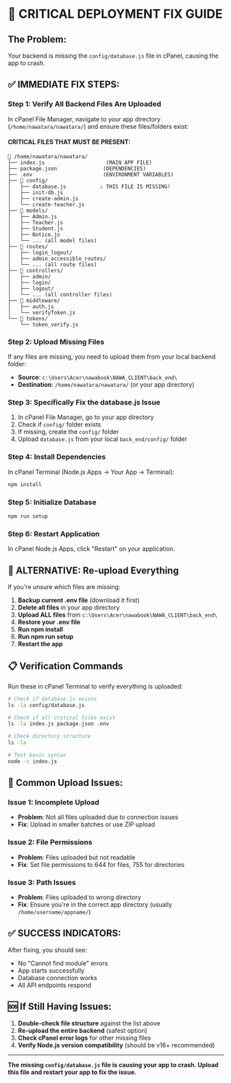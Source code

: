 # 🚨 CRITICAL DEPLOYMENT FIX GUIDE

## The Problem:
Your backend is missing the `config/database.js` file in cPanel, causing the app to crash.

## ✅ IMMEDIATE FIX STEPS:

### Step 1: Verify All Backend Files Are Uploaded
In cPanel File Manager, navigate to your app directory (`/home/nawatara/nawatara/`) and ensure these files/folders exist:

#### CRITICAL FILES THAT MUST BE PRESENT:
```
📁 /home/nawatara/nawatara/
├── index.js                    (MAIN APP FILE)
├── package.json               (DEPENDENCIES)
├── .env                       (ENVIRONMENT VARIABLES)
├── 📁 config/
│   ├── database.js           ⚠️ THIS FILE IS MISSING!
│   ├── init-db.js
│   ├── create-admin.js
│   └── create-teacher.js
├── 📁 models/
│   ├── Admin.js
│   ├── Teacher.js
│   ├── Student.js
│   ├── Notice.js
│   └── ... (all model files)
├── 📁 routes/
│   ├── login_logout/
│   ├── admin_accessible_routes/
│   └── ... (all route files)
├── 📁 controllers/
│   ├── admin/
│   ├── login/
│   ├── logout/
│   └── ... (all controller files)
├── 📁 middleware/
│   ├── auth.js
│   └── verifyToken.js
└── 📁 tokens/
    └── token_verify.js
```

### Step 2: Upload Missing Files
If any files are missing, you need to upload them from your local backend folder:
- **Source**: `c:\Users\Acer\nawabook\NAWA_CLIENT\back_end\`
- **Destination**: `/home/nawatara/nawatara/` (or your app directory)

### Step 3: Specifically Fix the database.js Issue
1. In cPanel File Manager, go to your app directory
2. Check if `config/` folder exists
3. If missing, create the `config/` folder
4. Upload `database.js` from your local `back_end/config/` folder

### Step 4: Install Dependencies
In cPanel Terminal (Node.js Apps → Your App → Terminal):
```bash
npm install
```

### Step 5: Initialize Database
```bash
npm run setup
```

### Step 6: Restart Application
In cPanel Node.js Apps, click "Restart" on your application.

## 🔧 ALTERNATIVE: Re-upload Everything

If you're unsure which files are missing:

1. **Backup current .env file** (download it first)
2. **Delete all files** in your app directory
3. **Upload ALL files** from `c:\Users\Acer\nawabook\NAWA_CLIENT\back_end\`
4. **Restore your .env file**
5. **Run npm install**
6. **Run npm run setup**
7. **Restart the app**

## 📋 Verification Commands

Run these in cPanel Terminal to verify everything is uploaded:

```bash
# Check if database.js exists
ls -la config/database.js

# Check if all critical files exist
ls -la index.js package.json .env

# Check directory structure
ls -la

# Test basic syntax
node -c index.js
```

## 🚨 Common Upload Issues:

### Issue 1: Incomplete Upload
- **Problem**: Not all files uploaded due to connection issues
- **Fix**: Upload in smaller batches or use ZIP upload

### Issue 2: File Permissions
- **Problem**: Files uploaded but not readable
- **Fix**: Set file permissions to 644 for files, 755 for directories

### Issue 3: Path Issues
- **Problem**: Files uploaded to wrong directory
- **Fix**: Ensure you're in the correct app directory (usually `/home/username/appname/`)

## ✅ SUCCESS INDICATORS:

After fixing, you should see:
- No "Cannot find module" errors
- App starts successfully
- Database connection works
- All API endpoints respond

## 🆘 If Still Having Issues:

1. **Double-check file structure** against the list above
2. **Re-upload the entire backend** (safest option)
3. **Check cPanel error logs** for other missing files
4. **Verify Node.js version compatibility** (should be v16+ recommended)

---

**The missing `config/database.js` file is causing your app to crash. Upload this file and restart your app to fix the issue.**
